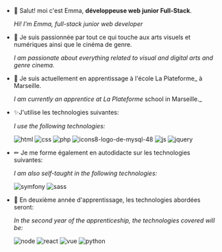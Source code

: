 - 👋 Salut! moi c'est Emma, **développeuse web junior Full-Stack**.

     _Hi! I'm Emma, full-stack junior web developer_
- 👀 Je suis passionnée par tout ce qui touche aux arts visuels et numériques ainsi que le cinéma de genre.

    _I am passionate about everything related to visual and digital arts and genre cinema._
- 🌱 Je suis actuellement en apprentissage à l'école La Plateforme_ à Marseille.

    _I am currently an apprentice at La Plateforme_ school in Marseille._

- ✨J'utilise les technologies suivantes:

    _I use the following technologies:_

  ![html](https://user-images.githubusercontent.com/71874833/114312486-24cbd280-9af3-11eb-850d-cf8d341d546b.png)
![css](https://user-images.githubusercontent.com/71874833/114312494-2eedd100-9af3-11eb-8d30-5726cbe22c83.png)
![php](https://user-images.githubusercontent.com/71874833/114312531-3dd48380-9af3-11eb-9a3e-81f555034542.png)
![icons8-logo-de-mysql-48](https://user-images.githubusercontent.com/71874833/114312965-eafbcb80-9af4-11eb-9ed6-a877bb8d6d06.png)
![js](https://user-images.githubusercontent.com/71874833/114312583-62c8f680-9af3-11eb-9521-656e63138d83.png)
![jquery](https://user-images.githubusercontent.com/71874833/114312591-6eb4b880-9af3-11eb-86fa-3246b7c2d24d.png)

- ✏ Je me forme également en autodidacte sur les technologies suivantes:

    _I am also self-taught in the following technologies:_

  ![symfony](https://user-images.githubusercontent.com/71874833/114312609-7c6a3e00-9af3-11eb-88c0-cf368ff01ddb.png)
![sass](https://user-images.githubusercontent.com/71874833/114312620-84c27900-9af3-11eb-9cd0-b714eba3fa35.png)

- 🥇 En deuxième année d'apprentissage, les technologies abordées seront:

    _In the second year of the apprenticeship, the technologies covered will be:_

  ![node](https://user-images.githubusercontent.com/71874833/114312640-93109500-9af3-11eb-8072-d35a6086dff5.png)
![react](https://user-images.githubusercontent.com/71874833/114312650-9efc5700-9af3-11eb-9469-693e238a3966.png)
![vue](https://user-images.githubusercontent.com/71874833/114312663-b0456380-9af3-11eb-8cae-8b322c78ce4a.png)
![python](https://user-images.githubusercontent.com/71874833/114312659-a885bf00-9af3-11eb-8168-47922b32d7d6.png)

<!---
emma-laprevote/emma-laprevote is a ✨ special ✨ repository because its `README.md` (this file) appears on your GitHub profile.
You can click the Preview link to take a look at your changes.
--->
